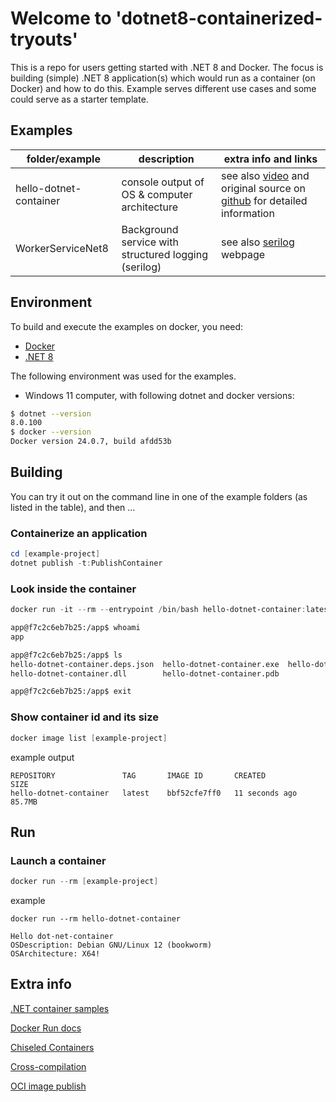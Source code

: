 # Welcome to 'dotnet8-containerized-tryouts'

This is a repo for users getting started with .NET 8 and Docker.
The focus is building (simple) .NET 8 application(s) which would run as a container (on Docker) and how to do this.
Example serves different use cases and some could serve as a starter template.

## Examples


| folder/example    | description | extra info and links |
|-------------------|-------------|----------------------|
| hello-dotnet-container | console output of OS & computer architecture | see also [video](https://www.youtube.com/watch?v=scIAwLrruMY&list=WL&index=2) and original source on [github](https://github.com/richlander/container-workshop) for detailed information |
| WorkerServiceNet8 | Background service with structured logging (serilog) | see also [serilog](https://serilog.net/) webpage |




## Environment

To build and execute the examples on docker, you need: 

- [Docker](https://docs.docker.com/engine/install/)
- [.NET 8](https://dotnet.microsoft.com/en-us/download/dotnet/8.0)

The following environment was used for the examples.

- Windows 11 computer, with following dotnet and docker versions:

```bash
$ dotnet --version
8.0.100
$ docker --version
Docker version 24.0.7, build afdd53b
```

## Building

You can try it out on the command line in one of the example folders (as listed in the table), and then ...

### Containerize an application

```powershell
cd [example-project]
dotnet publish -t:PublishContainer
```

### Look inside the container

```powershell
docker run -it --rm --entrypoint /bin/bash hello-dotnet-container:latest
```

```bash
app@f7c2c6eb7b25:/app$ whoami
app

app@f7c2c6eb7b25:/app$ ls
hello-dotnet-container.deps.json  hello-dotnet-container.exe  hello-dotnet-container.runtimeconfig.json
hello-dotnet-container.dll        hello-dotnet-container.pdb

app@f7c2c6eb7b25:/app$ exit
```

### Show container id and its size

```powershell
docker image list [example-project]
```
example output
```
REPOSITORY               TAG       IMAGE ID       CREATED          SIZE
hello-dotnet-container   latest    bbf52cfe7ff0   11 seconds ago   85.7MB
```

## Run

### Launch a container

```powershell
docker run --rm [example-project]
```
example 
```
docker run --rm hello-dotnet-container

Hello dot-net-container
OSDescription: Debian GNU/Linux 12 (bookworm)
OSArchitecture: X64!
```

## Extra info 
[.NET container samples](https://github.com/dotnet/dotnet-docker/blob/main/samples/README.md)

[Docker Run docs](https://docs.docker.com/engine/reference/commandline/run/)

[Chiseled Containers](https://devblogs.microsoft.com/dotnet/dotnet-6-is-now-in-ubuntu-2204/#net-in-chiseled-ubuntu-containers)

[Cross-compilation](https://devblogs.microsoft.com/dotnet/improving-multiplatform-container-support/) 

[OCI image publish](https://learn.microsoft.com/dotnet/core/docker/publish-as-container) 


